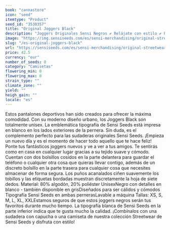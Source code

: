 ```yaml
---
book: "cannastore"
icon: "seed"
itemtype: "Product"
seed_id: "3530357"
title: "Original Joggers Black"
description: "Joggers Originales Sensi Negros ✔ Relájate con estilo ✔ Pantalones de jogging calidad premium ✔ Tipografía icónica de Sensi Seeds ✔ Unisex ✔ Tallas XS - XXL"
image: "https://img.sensiseeds.com/es/sensi-merchandising/original-streetwear/original-joggers-black-image.png"
slug: "/es-original-joggers-black"
url: "https://sensiseeds.com/es/sensi-merchandising/original-streetwear/original-joggers-black?a_aid=cannastore"
price: 42.5
currency: "eur"
number_of_seeds: 0
category: "Camisetas"
flowering_min: 0
flowering_max: 0
strain_type: ""
climate_zone: ""
yield: ""
heigh_gain: ""
locale: "es"
---
```

Estos pantalones deportivos han sido creados para ofrecer la máxima comodidad. Con su moderno diseño urbano, los Joggers Black son totalmente unisex. La emblemática tipografía de Sensi Seeds está impresa en blanco en los lados exteriores de la pernera. Sin duda, es el complemento perfecto para las sudaderas originales Sensi Seeds. ¡Empieza un nuevo día y es el momento de hacer todo aquello que te hace feliz! Ponte tus fantásticos joggers nuevos y ve a ver a tus amigos. Te sentirás como en casa en cualquier lugar gracias a su tejido suave y cómodo. Cuentan con dos bolsillos cosidos en la parte delantera para guardar el teléfono o cualquier otra cosa que quieras llevar contigo, además de un discreto bolsillo en la parte trasera para cualquier cosa que necesites almacenar de forma segura. Los puños acanalados ciñen suavemente los tobillos y las etiquetas bordadas muestran discretamente la hoja de siete dedos. Material: 80% algodón, 20% poliéster UnisexNegro con detalles en blanco - también disponible en grisDiseñados para ser cálidos y cómodos Tipografía Sensi Seeds en ambas pernerasLavable a máquina Tallas: XS, S, M, L, XL, XXLEstamos seguros de que estos joggers negros serán tus favoritos durante mucho tiempo. La tipografía blanca de Sensi Seeds en la parte inferior indica que te gusta mucho la calidad. ¡Combínalos con una sudadera con capucha o una camiseta de nuestra colección Streetwear de Sensi Seeds y disfruta con estilo!
